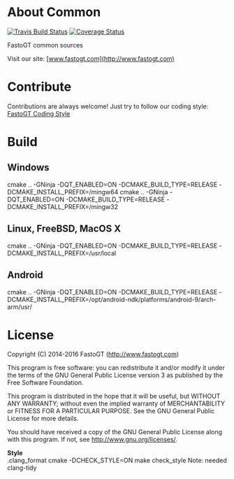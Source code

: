 About Common
===============
[![Travis Build Status](https://travis-ci.org/fastogt/common.svg?branch=master)](https://travis-ci.org/fastogt/common)
[![Coverage Status](https://coveralls.io/repos/github/fastogt/common/badge.svg)](https://coveralls.io/github/fastogt/common)

FastoGT common sources

Visit our site: [www.fastogt.com](http://www.fastogt.com)

Contribute
==========
Contributions are always welcome! Just try to follow our coding style: [FastoGT Coding Style](https://github.com/fasto/common/wiki/Coding-Style)

Build
========

Windows
-------
cmake .. -GNinja -DQT_ENABLED=ON -DCMAKE_BUILD_TYPE=RELEASE -DCMAKE_INSTALL_PREFIX=/mingw64
cmake .. -GNinja -DQT_ENABLED=ON -DCMAKE_BUILD_TYPE=RELEASE -DCMAKE_INSTALL_PREFIX=/mingw32

Linux, FreeBSD, MacOS X
-------
cmake .. -GNinja -DQT_ENABLED=ON -DCMAKE_BUILD_TYPE=RELEASE -DCMAKE_INSTALL_PREFIX=/usr/local

Android
-------
cmake .. -GNinja -DQT_ENABLED=ON -DCMAKE_BUILD_TYPE=RELEASE -DCMAKE_INSTALL_PREFIX=/opt/android-ndk/platforms/android-9/arch-arm/usr/

License
=======

Copyright (C) 2014-2016 FastoGT (http://www.fastogt.com)

This program is free software: you can redistribute it and/or modify
it under the terms of the GNU General Public License version 3 as 
published by the Free Software Foundation.

This program is distributed in the hope that it will be useful,
but WITHOUT ANY WARRANTY; without even the implied warranty of
MERCHANTABILITY or FITNESS FOR A PARTICULAR PURPOSE.  See the
GNU General Public License for more details.

You should have received a copy of the GNU General Public License
along with this program. If not, see <http://www.gnu.org/licenses/>.

**Style**<br/>
.clang_format
cmake -DCHECK_STYLE=ON
make check_style
Note: needed clang-tidy

